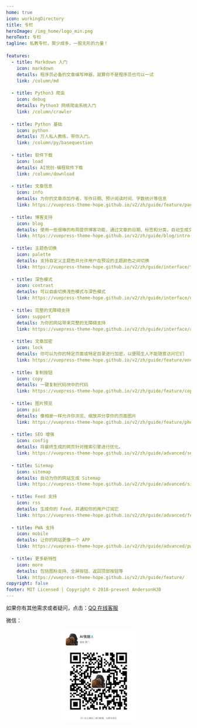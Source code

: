 ```yaml
---
home: true
icon: workingDirectory
title: 专栏
heroImage: /img_home/logo_min.png
heroText: 专栏
tagline: 私教专栏，聚少成多，一股无形的力量！

features:
  - title: Markdown 入门
    icon: markdown
    details: 程序员必备的文章编写神器，就算你不是程序员也可以一试
    link: /column/md

  - title: Python3 爬虫
    icon: debug
    details: Python3 网络爬虫系统入门
    link: /column/crawler

  - title: Python 基础
    icon: python
    details: 万人私人教练，带你入门。
    link: /column/py/basequestion

  - title: 软件下载
    icon: load
    details: AI悦创·编程软件下载
    link: /column/download

  - title: 文章信息
    icon: info
    details: 为你的文章添加作者、写作日期、预计阅读时间、字数统计等信息
    link: https://vuepress-theme-hope.github.io/v2/zh/guide/feature/page-info.html

  - title: 博客支持
    icon: blog
    details: 使用一些很棒的布局提供博客功能，通过文章的日期、标签和分类，自动生成文章、分类、标签与时间轴列表
    link: https://vuepress-theme-hope.github.io/v2/zh/guide/blog/intro.html

  - title: 主题色切换
    icon: palette
    details: 支持自定义主题色并允许用户在预设的主题颜色之间切换
    link: https://vuepress-theme-hope.github.io/v2/zh/guide/interface/theme-color.html

  - title: 深色模式
    icon: contrast
    details: 可以自由切换浅色模式与深色模式
    link: https://vuepress-theme-hope.github.io/v2/zh/guide/interface/darkmode.html

  - title: 完整的无障碍支持
    icon: support
    details: 为你的网站带来完整的无障碍支持
    link: https://vuepress-theme-hope.github.io/v2/zh/guide/interface/accessibility.html

  - title: 文章加密
    icon: lock
    details: 你可以为你的特定页面或特定目录进行加密，以便陌生人不能随意访问它们
    link: https://vuepress-theme-hope.github.io/v2/zh/guide/feature/encrypt.html

  - title: 复制按钮
    icon: copy
    details: 一键复制代码块中的代码
    link: https://vuepress-theme-hope.github.io/v2/zh/guide/feature/copy-code.html

  - title: 图片预览
    icon: pic
    details: 像相册一样允许你浏览、缩放并分享你的页面图片
    link: https://vuepress-theme-hope.github.io/v2/zh/guide/feature/photo-swipe.html

  - title: SEO 增强
    icon: config
    details: 将最终生成的网页针对搜索引擎进行优化。
    link: https://vuepress-theme-hope.github.io/v2/zh/guide/advanced/seo.html

  - title: Sitemap
    icon: sitemap
    details: 自动为你的网站生成 Sitemap
    link: https://vuepress-theme-hope.github.io/v2/zh/guide/advanced/sitemap.html

  - title: Feed 支持
    icon: rss
    details: 生成你的 Feed，并通知你的用户订阅它
    link: https://vuepress-theme-hope.github.io/v2/zh/guide/advanced/feed.html

  - title: PWA 支持
    icon: mobile
    details: 让你的网站更像一个 APP
    link: https://vuepress-theme-hope.github.io/v2/zh/guide/advanced/pwa.html

  - title: 更多新特性
    icon: more
    details: 包括图标支持、全屏按钮、返回顶部按钮等
    link: https://vuepress-theme-hope.github.io/v2/zh/guide/feature/
copyright: false
footer: MIT Licensed | Copyright © 2018-present AndersonHJB
---
```


如果你有其他需求或者疑问，点击：[QQ 在线客服](http://wpa.qq.com/msgrd?v=3&uin=1432803776&site=qq&menu=yes)

微信：

<div align=center><img src="/ewm/Jiabcdefh.jpg" alt="微信号：Jiabcdefh" style="zoom:25%;" /></div>

